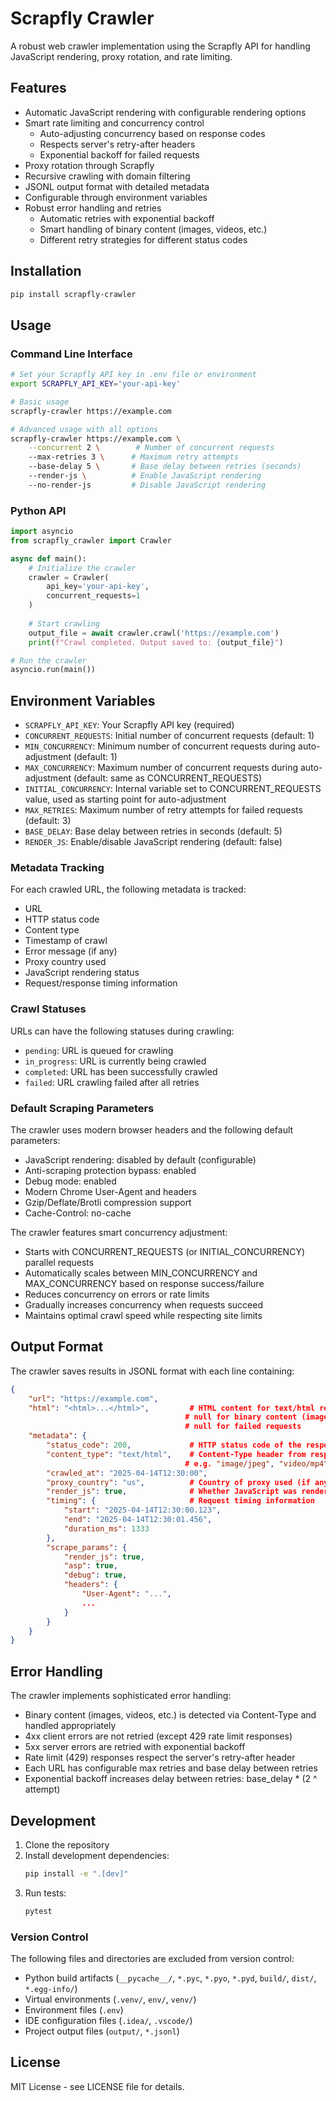 # Scrapfly Crawler

A robust web crawler implementation using the Scrapfly API for handling JavaScript rendering, proxy rotation, and rate limiting.

## Features

- Automatic JavaScript rendering with configurable rendering options
- Smart rate limiting and concurrency control
  - Auto-adjusting concurrency based on response codes
  - Respects server's retry-after headers
  - Exponential backoff for failed requests
- Proxy rotation through Scrapfly
- Recursive crawling with domain filtering
- JSONL output format with detailed metadata
- Configurable through environment variables
- Robust error handling and retries
  - Automatic retries with exponential backoff
  - Smart handling of binary content (images, videos, etc.)
  - Different retry strategies for different status codes

## Installation

```bash
pip install scrapfly-crawler
```

## Usage

### Command Line Interface

```bash
# Set your Scrapfly API key in .env file or environment
export SCRAPFLY_API_KEY='your-api-key'

# Basic usage
scrapfly-crawler https://example.com

# Advanced usage with all options
scrapfly-crawler https://example.com \
    --concurrent 2 \        # Number of concurrent requests
    --max-retries 3 \      # Maximum retry attempts
    --base-delay 5 \       # Base delay between retries (seconds)
    --render-js \          # Enable JavaScript rendering
    --no-render-js         # Disable JavaScript rendering
```

### Python API

```python
import asyncio
from scrapfly_crawler import Crawler

async def main():
    # Initialize the crawler
    crawler = Crawler(
        api_key='your-api-key',
        concurrent_requests=1
    )
    
    # Start crawling
    output_file = await crawler.crawl('https://example.com')
    print(f"Crawl completed. Output saved to: {output_file}")

# Run the crawler
asyncio.run(main())
```

## Environment Variables
- `SCRAPFLY_API_KEY`: Your Scrapfly API key (required)
- `CONCURRENT_REQUESTS`: Initial number of concurrent requests (default: 1)
- `MIN_CONCURRENCY`: Minimum number of concurrent requests during auto-adjustment (default: 1)
- `MAX_CONCURRENCY`: Maximum number of concurrent requests during auto-adjustment (default: same as CONCURRENT_REQUESTS)
- `INITIAL_CONCURRENCY`: Internal variable set to CONCURRENT_REQUESTS value, used as starting point for auto-adjustment
- `MAX_RETRIES`: Maximum number of retry attempts for failed requests (default: 3)
- `BASE_DELAY`: Base delay between retries in seconds (default: 5)
- `RENDER_JS`: Enable/disable JavaScript rendering (default: false)

### Metadata Tracking

For each crawled URL, the following metadata is tracked:

- URL
- HTTP status code
- Content type
- Timestamp of crawl
- Error message (if any)
- Proxy country used
- JavaScript rendering status
- Request/response timing information

### Crawl Statuses

URLs can have the following statuses during crawling:

- `pending`: URL is queued for crawling
- `in_progress`: URL is currently being crawled
- `completed`: URL has been successfully crawled
- `failed`: URL crawling failed after all retries

### Default Scraping Parameters

The crawler uses modern browser headers and the following default parameters:

- JavaScript rendering: disabled by default (configurable)
- Anti-scraping protection bypass: enabled
- Debug mode: enabled
- Modern Chrome User-Agent and headers
- Gzip/Deflate/Brotli compression support
- Cache-Control: no-cache

The crawler features smart concurrency adjustment:
- Starts with CONCURRENT_REQUESTS (or INITIAL_CONCURRENCY) parallel requests
- Automatically scales between MIN_CONCURRENCY and MAX_CONCURRENCY based on response success/failure
- Reduces concurrency on errors or rate limits
- Gradually increases concurrency when requests succeed
- Maintains optimal crawl speed while respecting site limits


## Output Format

The crawler saves results in JSONL format with each line containing:

```json
{
    "url": "https://example.com",
    "html": "<html>...</html>",         # HTML content for text/html responses
                                       # null for binary content (images, videos, etc.)
                                       # null for failed requests
    "metadata": {
        "status_code": 200,             # HTTP status code of the response
        "content_type": "text/html",    # Content-Type header from response
                                       # e.g. "image/jpeg", "video/mp4", etc.
        "crawled_at": "2025-04-14T12:30:00",
        "proxy_country": "us",          # Country of proxy used (if any)
        "render_js": true,              # Whether JavaScript was rendered
        "timing": {                     # Request timing information
            "start": "2025-04-14T12:30:00.123",
            "end": "2025-04-14T12:30:01.456",
            "duration_ms": 1333
        },
        "scrape_params": {
            "render_js": true,
            "asp": true,
            "debug": true,
            "headers": {
                "User-Agent": "...",
                ...
            }
        }
    }
}
```

## Error Handling

The crawler implements sophisticated error handling:

- Binary content (images, videos, etc.) is detected via Content-Type and handled appropriately
- 4xx client errors are not retried (except 429 rate limit responses)
- 5xx server errors are retried with exponential backoff
- Rate limit (429) responses respect the server's retry-after header
- Each URL has configurable max retries and base delay between retries
- Exponential backoff increases delay between retries: base_delay * (2 ^ attempt)

## Development

1. Clone the repository
2. Install development dependencies:
   ```bash
   pip install -e ".[dev]"
   ```
3. Run tests:
   ```bash
   pytest
   ```

### Version Control

The following files and directories are excluded from version control:

- Python build artifacts (`__pycache__/`, `*.pyc`, `*.pyo`, `*.pyd`, `build/`, `dist/`, `*.egg-info/`)
- Virtual environments (`.venv/`, `env/`, `venv/`)
- Environment files (`.env`)
- IDE configuration files (`.idea/`, `.vscode/`)
- Project output files (`output/`, `*.jsonl`)

## License

MIT License - see LICENSE file for details.